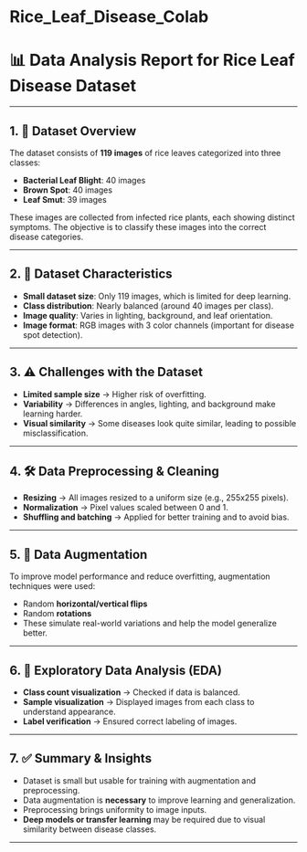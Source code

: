 # Rice_Leaf_Disease_Colab

# 📊 Data Analysis Report for Rice Leaf Disease Dataset

---

## 1. 📂 Dataset Overview

The dataset consists of **119 images** of rice leaves categorized into three classes:

- **Bacterial Leaf Blight**: 40 images  
- **Brown Spot**: 40 images  
- **Leaf Smut**: 39 images  

These images are collected from infected rice plants, each showing distinct symptoms. The objective is to classify these images into the correct disease categories.

---

## 2. 🧾 Dataset Characteristics

- **Small dataset size**: Only 119 images, which is limited for deep learning.  
- **Class distribution**: Nearly balanced (around 40 images per class).  
- **Image quality**: Varies in lighting, background, and leaf orientation.  
- **Image format**: RGB images with 3 color channels (important for disease spot detection).

---

## 3. ⚠️ Challenges with the Dataset

- **Limited sample size** → Higher risk of overfitting.  
- **Variability** → Differences in angles, lighting, and background make learning harder.  
- **Visual similarity** → Some diseases look quite similar, leading to possible misclassification.

---

## 4. 🛠️ Data Preprocessing & Cleaning

- **Resizing** → All images resized to a uniform size (e.g., 255x255 pixels).  
- **Normalization** → Pixel values scaled between 0 and 1.  
- **Shuffling and batching** → Applied for better training and to avoid bias.

---

## 5. 🔁 Data Augmentation

To improve model performance and reduce overfitting, augmentation techniques were used:

- Random **horizontal/vertical flips**  
- Random **rotations**  
- These simulate real-world variations and help the model generalize better.

---

## 6. 🔎 Exploratory Data Analysis (EDA)

- **Class count visualization** → Checked if data is balanced.  
- **Sample visualization** → Displayed images from each class to understand appearance.  
- **Label verification** → Ensured correct labeling of images.

---

## 7. ✅ Summary & Insights

- Dataset is small but usable for training with augmentation and preprocessing.  
- Data augmentation is **necessary** to improve learning and generalization.  
- Preprocessing brings uniformity to image inputs.  
- **Deep models or transfer learning** may be required due to visual similarity between disease classes.

---


